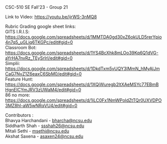 CSC-510 SE Fall'23 - Group 21

Link to Video: https://youtu.be/ijrWS-3nMQ8

Rubric Grading google sheet links:
<br>GITS I.R.I.S: https://docs.google.com/spreadsheets/d/1MMTDA0gd30xZ6okULD5rerYpio4n7q5_uGLiq6TKGPc/edit#gid=0
<br>Classroom Bot: https://docs.google.com/spreadsheets/d/1YS4BcXhk8mLOo39Kq6Q1dVG-aYrHA7nvRz_TEySrlrI/edit#gid=0
<br>Simplii: https://docs.google.com/spreadsheets/d/1DkdTxm5vUQY3IMmN_hMyAlJmCaG7NyZ1Z6eaxC6SbM0/edit#gid=0
<br>Feature Hunt: https://docs.google.com/spreadsheets/d/1XQjWuregb2ltXAeMSYc77EBmBHgnEICYmJRV3zUWaM4/edit#gid=0
<br>86 no more: https://docs.google.com/spreadsheets/d/1iLC0Fx1NmWPoldZtTQr0UXVDPO3MZ8hl-aW5wNRqVU4/edit#gid=0

Contributors : 
<br>Bhavya Harchandani - bharcha@ncsu.edu
<br>Siddharth Shah - ssshah26@ncsu.edu
<br>Mitali Sethi - msethi@ncsu.edu
<br>Akshat Saxena - asaxen24@ncsu.edu
